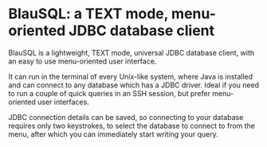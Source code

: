 # BlauSQL: a TEXT mode, menu-oriented JDBC database client

BlauSQL is a lightweight, TEXT mode, universal JDBC database client, 
with an easy to use menu-oriented user interface.

It can run in the terminal of every Unix-like system, where Java is installed and can connect to 
any database which has a JDBC driver. Ideal if you need to run a couple of quick queries
in an SSH session, but prefer menu-oriented user interfaces.

JDBC connection details can be saved, so connecting to your database requires only two keystrokes,
to select the database to connect to from the menu, after which you can immediately start 
writing your query.


